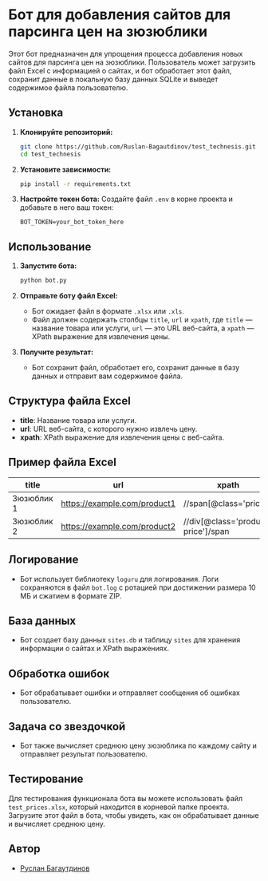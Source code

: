 # Бот для добавления сайтов для парсинга цен на зюзюблики

Этот бот предназначен для упрощения процесса добавления новых сайтов для парсинга цен на зюзюблики. Пользователь может загрузить файл Excel с информацией о сайтах, и бот обработает этот файл, сохранит данные в локальную базу данных SQLite и выведет содержимое файла пользователю.

## Установка

1. **Клонируйте репозиторий:**
   ```bash
   git clone https://github.com/Ruslan-Bagautdinov/test_technesis.git
   cd test_technesis
   ```

2. **Установите зависимости:**
   ```bash
   pip install -r requirements.txt
   ```

3. **Настройте токен бота:**
   Создайте файл `.env` в корне проекта и добавьте в него ваш токен:
   ```
   BOT_TOKEN=your_bot_token_here
   ```

## Использование

1. **Запустите бота:**
   ```bash
   python bot.py
   ```

2. **Отправьте боту файл Excel:**
   - Бот ожидает файл в формате `.xlsx` или `.xls`.
   - Файл должен содержать столбцы `title`, `url` и `xpath`, где `title` — название товара или услуги, `url` — это URL веб-сайта, а `xpath` — XPath выражение для извлечения цены.

3. **Получите результат:**
   - Бот сохранит файл, обработает его, сохранит данные в базу данных и отправит вам содержимое файла.

## Структура файла Excel

- **title**: Название товара или услуги.
- **url**: URL веб-сайта, с которого нужно извлечь цену.
- **xpath**: XPath выражение для извлечения цены с веб-сайта.

## Пример файла Excel

| title            | url                                      | xpath                                              |
|------------------|------------------------------------------|----------------------------------------------------|
| Зюзюблик 1      | https://example.com/product1             | //span[@class='price']                             |
| Зюзюблик 2      | https://example.com/product2             | //div[@class='product-price']/span                 |

## Логирование

- Бот использует библиотеку `loguru` для логирования. Логи сохраняются в файл `bot.log` с ротацией при достижении размера 10 МБ и сжатием в формате ZIP.

## База данных

- Бот создает базу данных `sites.db` и таблицу `sites` для хранения информации о сайтах и XPath выражениях.

## Обработка ошибок

- Бот обрабатывает ошибки и отправляет сообщения об ошибках пользователю.

## Задача со звездочкой

- Бот также вычисляет среднюю цену зюзюблика по каждому сайту и отправляет результат пользователю.

## Тестирование

Для тестирования функционала бота вы можете использовать файл `test_prices.xlsx`, который находится в корневой папке проекта. Загрузите этот файл в бота, чтобы увидеть, как он обрабатывает данные и вычисляет среднюю цену.

## Автор

- [Руслан Багаутдинов](https://github.com/Ruslan-Bagautdinov)
